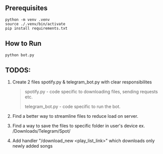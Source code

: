 ## Prerequisites
```
python -m venv .venv
source ./.venv/bin/activate
pip install requirements.txt
```

## How to Run

```
python bot.py
```

## TODOS:
1. Create 2 files spotify.py & telegram_bot.py with clear responsibilites
    
    > spotify.py - code specific to downloading files, sending requests etc.
    >
    > telegram_bot.py - code specific to run the bot.

2. Find a better way to streamline files to reduce load on server.

3. Find a way to save the files to specific folder in user's device ex. /Downloads/Telegram/Spot/

4. Add handler "/download_new <play_list_link>" which downloads only newly added songs 